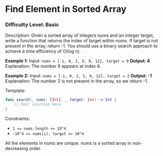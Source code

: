 # Find Element in Sorted Array
### Difficulty Level: Basic

Description:
Given a sorted array of integers nums and an integer target, write a function that returns the index of target within nums.
If target is not present in the array, return -1. You should use a binary search approach to achieve a time efficiency of O(log n).

**Example 1:**
Input: `nums = [-1, 0, 3, 5, 9, 12], target = 9`
**Output: 4**
Explanation: The number 9 appears at index 4.

**Example 2:**
Input: `nums = [-1, 0, 3, 5, 9, 12], target = 2`
**Output: -1**
Explanation: The number 2 is not present in the array, so we return -1.

Template:
```Swift
func search(_ nums: [Int], _ target: Int) -> Int {
    // Your solution here
}
```

Constraints:

* `1 <= nums.length <= 10^4`
* `-10^4 <= nums[i], target <= 10^4`

All the elements in nums are unique.
nums is a sorted array in non-decreasing order.